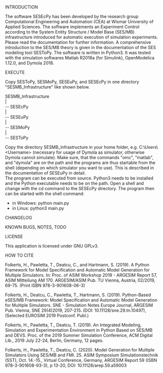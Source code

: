 INTRODUCTION

The software SESEcPy has been developed by the research group Computational
Engineering and Automation (CEA) at Wismar University of Applied Sciences.
The software implements an Experiment Control according to the System Entity
Structure / Model Base (SES/MB) infrastructure introduced for automatic
execution of simulation experiments.
Please read the documentation for further information. A comprehensive
introduction to the SES/MB theory is given in the documentation of the SES
modeling tool SESToPy.
The software is written in Python3.
It was tested with the simulation softwares Matlab R2018a (for Simulink),
OpenModelica 1.12.0, and Dymola 2018.

EXECUTE

Copy SESToPy, SESMoPy, SESEuPy, and SESEcPy in one directory "SESMB_Infrastructure"
like shown below.

SESMB_Infrastructure  
    |  
     -- SESEcPy  
    |  
     -- SESEuPy  
    |  
     -- SESMoPy  
    |  
     -- SESToPy

Copy the directory SESMB_Infrastructure in your home folder, e.g. C:\Users\\\<Username> 
(necessary for usage of Dymola as simulator, otherwise Dymola cannot simulate).
Make sure, that the commands "omc", "matlab", and "dymola" are on the path and the
programs are thus startable from the shell (depending on which simulator you want
to use). This is described in the documentation of SESEuPy in detail.  
The program can be executed from source. Python3 needs to be installed and the
Python executable needs to be on the path. Open a shell and change with the cd
command to the SESEcPy directory. The program then can be started with the shell
command:
- in Windows: python main.py
- in Linux: python3 main.py

CHANGELOG


KNOWN BUGS, NOTES, TODO


LICENSE

This application is licensed under GNU GPLv3.

HOW TO CITE

Folkerts, H., Pawletta, T., Deatcu, C., and Hartmann, S. (2019). A Python Framework for
Model Specification and Automatic Model Generation for Multiple Simulators. In: Proc. of
ASIM Workshop 2019 - ARGESIM Report 57, ASIM Mitteilung AM 170. ARGESIM/ASIM Pub.
TU Vienna, Austria, 02/2019, 69-75. (Print ISBN 978-3-901608-06-3)

Folkerts, H., Deatcu, C., Pawletta, T., Hartmann, S. (2019). Python-Based eSES/MB
Framework: Model Specification and Automatic Model Generation for Multiple Simulators.
SNE - Simulation Notes Europe Journal, ARGESIM Pub. Vienna, SNE 29(4)2019, 207-215.
(DOI: 10.11128/sne.29.tn.10497),(Selected EUROSIM 2019 Postconf. Publ.)

Folkerts, H., Pawletta, T., Deatcu, T. (2019). An Integrated Modeling,
Simulation and Experimentation Environment in Python Based on SES/MB and DEVS.
Proc. of the 2019 Summer Simulation Conference, ACM Digital Lib.,
2019 July 22-24, Berlin, Germany, 12 pages.

Folkerts, H., Pawletta, T., Deatcu, C. (2020). Model Generation for Multiple Simulators
Using SES/MB and FMI. 25. ASIM Symposium Simulationstechnik (SST), Oct. 14.-15.,
Virtual Conference, Germany, ARGESIM Report 59 (ISBN 978-3-901608-93-3), p 13-20,
DOI: 10.11128/arep.59.a59003 
